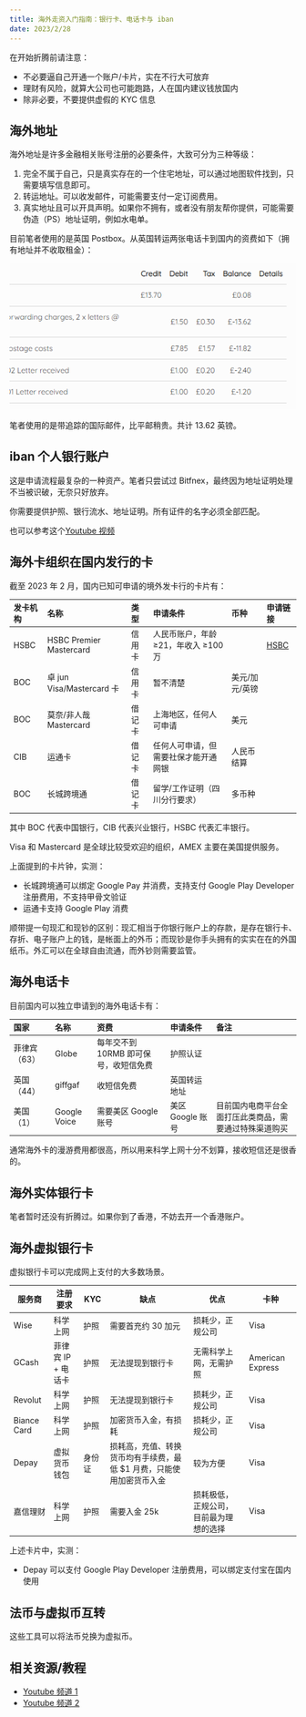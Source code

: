 ```yaml
---
title: 海外走资入门指南：银行卡、电话卡与 iban
date: 2023/2/28
---
```


在开始折腾前请注意：

-   不必要逼自己开通一个账户/卡片，实在不行大可放弃
-   理财有风险，就算大公司也可能跑路，人在国内建议钱放国内
-   除非必要，不要提供虚假的 KYC 信息

## 海外地址

海外地址是许多金融相关账号注册的必要条件，大致可分为三种等级：

1. 完全不属于自己，只是真实存在的一个住宅地址，可以通过地图软件找到，只需要填写信息即可。
2. 转运地址。可以收发邮件，可能需要支付一定订阅费用。
3. 真实地址且可以开具声明。如果你不拥有，或者没有朋友帮你提供，可能需要伪造（PS）地址证明，例如水电单。

目前笔者使用的是英国 Postbox。从英国转运两张电话卡到国内的资费如下（拥有地址并不收取租金）：

![](./images/postbox.png)

笔者使用的是带追踪的国际邮件，比平邮稍贵。共计 13.62 英镑。

## iban 个人银行账户

这是申请流程最复杂的一种资产。笔者只尝试过 Bitfnex，最终因为地址证明处理不当被识破，无奈只好放弃。

你需要提供护照、银行流水、地址证明。所有证件的名字必须全部匹配。

也可以参考这个[Youtube 视频](https://www.youtube.com/watch?v=J6VrrEUYCeY)

## 海外卡组织在国内发行的卡

截至 2023 年 2 月，国内已知可申请的境外发卡行的卡片有：

| 发卡机构 | 名称                      | 类型   | 申请条件                                   | 币种           | 申请链接                                                                  |
| :------- | :------------------------ | :----- | :----------------------------------------- | :------------- | :------------------------------------------------------------------------ |
| HSBC     | HSBC Premier Mastercard   | 信用卡 | 人民币账户，年龄 ≥21，年收入 ≥100 万       |                | [HSBC](https://www.hsbc.com.cn/1/2/zh-cn/credit-cards/premier-mastercard) |
| BOC      | 卓 jun Visa/Mastercard 卡 | 信用卡 | 暂不清楚                                   | 美元/加元/英镑 |
| BOC      | 莫奈/非人哉 Mastercard    | 借记卡 | 上海地区，任何人可申请                     | 美元           |                                                                           |
| CIB      | 运通卡                    | 借记卡 | 任何人可申请，但需要社保才能开通网银 | 人民币结算     |                                                                           |
| BOC      | 长城跨境通                | 借记卡 | 留学/工作证明（四川分行要求）              | 多币种         |

其中 BOC 代表中国银行，CIB 代表兴业银行，HSBC 代表汇丰银行。

Visa 和 Mastercard 是全球比较受欢迎的组织，AMEX 主要在美国提供服务。

上面提到的卡片钟，实测：
* 长城跨境通可以绑定 Google Pay 并消费，支持支付 Google Play Developer 注册费用，不支持甲骨文验证
* 运通卡支持 Google Play 消费

顺带提一句现汇和现钞的区别：现汇相当于你银行账户上的存款，是存在银行卡、存折、电子账户上的钱，是帐面上的外币；而现钞是你手头拥有的实实在在的外国纸币。外汇可以在全球自由流通，而外钞则需要监管。

## 海外电话卡

目前国内可以独立申请到的海外电话卡有：

| 国家         | 名称         | 资费                                  | 申请条件         | 备注                                                   |
| :----------- | :----------- | :------------------------------------ | :--------------- | :----------------------------------------------------- |
| 菲律宾（63） | Globe        | 每年交不到 10RMB 即可保号，收短信免费 | 护照认证         |                                                        |
| 英国（44）   | giffgaf      | 收短信免费                            | 英国转运地址     |                                                        |
| 美国 （1）   | Google Voice | 需要美区 Google 账号                  | 美区 Google 账号 | 目前国内电商平台全面打压此类商品，需要通过特殊渠道购买 |

通常海外卡的漫游费用都很高，所以用来科学上网十分不划算，接收短信还是很香的。

## 海外实体银行卡

笔者暂时还没有折腾过。如果你到了香港，不妨去开一个香港账户。

## 海外虚拟银行卡

虚拟银行卡可以完成网上支付的大多数场景。

| 服务商      | 注册要求           | KYC    | 缺点                                                                 | 优点                                   | 卡种             |
| ----------- | ------------------ | ------ | -------------------------------------------------------------------- | -------------------------------------- | ---------------- |
| Wise        | 科学上网           | 护照   | 需要首充约 30 加元                                                   | 损耗少，正规公司                       | Visa             |
| GCash       | 菲律宾 IP + 电话卡 | 护照   | 无法提现到银行卡                                                     | 无需科学上网，无需护照                 | American Express |
| Revolut     | 科学上网           | 护照   | 无法提现到银行卡                                                     | 损耗少，正规公司                       | Visa             |
| Biance Card | 科学上网           | 护照   | 加密货币入金，有损耗                                                     | 损耗少，正规公司                       | Visa             |
| Depay       | 虚拟货币钱包       | 身份证 | 损耗高，充值、转换货币均有手续费，最低 $1 月费，只能使用加密货币入金 | 较为方便                               | Visa             |
| 嘉信理财    | 科学上网           | 护照   | 需要入金 25k                                                         | 损耗极低，正规公司，目前最为理想的选择 | Visa             |

上述卡片中，实测：

* Depay 可以支付 Google Play Developer 注册费用，可以绑定支付宝在国内使用

## 法币与虚拟币互转

这些工具可以将法币兑换为虚拟币。

## 相关资源/教程

-   [Youtube 频道 1](https://www.youtube.com/@erbiaoge)
-   [Youtube 频道 2](https://www.youtube.com/@btcxiaolinzi)
